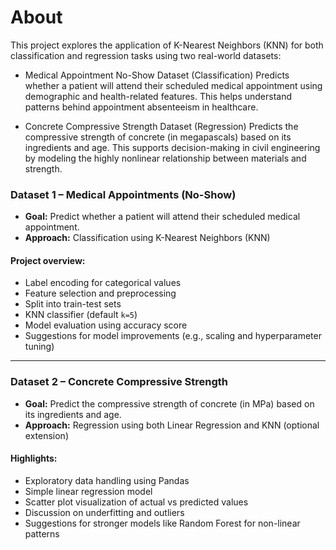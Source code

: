 # About

This project explores the application of K-Nearest Neighbors (KNN) for both classification and regression tasks using two real-world datasets:

- Medical Appointment No-Show Dataset (Classification)
Predicts whether a patient will attend their scheduled medical appointment using demographic and health-related features. This helps understand patterns behind appointment absenteeism in healthcare.

- Concrete Compressive Strength Dataset (Regression)
Predicts the compressive strength of concrete (in megapascals) based on its ingredients and age. This supports decision-making in civil engineering by modeling the highly nonlinear relationship between materials and strength.

### Dataset 1 – Medical Appointments (No-Show)
- **Goal:** Predict whether a patient will attend their scheduled medical appointment.
- **Approach:** Classification using K-Nearest Neighbors (KNN)

#### Project overview:
- Label encoding for categorical values
- Feature selection and preprocessing
- Split into train-test sets
- KNN classifier (default `k=5`)
- Model evaluation using accuracy score
- Suggestions for model improvements (e.g., scaling and hyperparameter tuning)

---

### Dataset 2 – Concrete Compressive Strength
- **Goal:** Predict the compressive strength of concrete (in MPa) based on its ingredients and age.
- **Approach:** Regression using both Linear Regression and KNN (optional extension)

#### Highlights:
- Exploratory data handling using Pandas
- Simple linear regression model
- Scatter plot visualization of actual vs predicted values
- Discussion on underfitting and outliers
- Suggestions for stronger models like Random Forest for non-linear patterns
